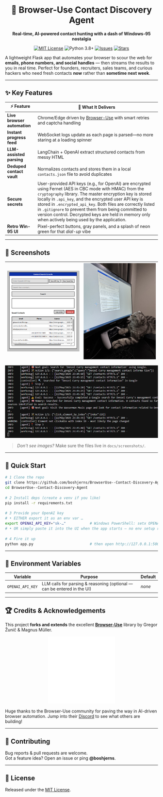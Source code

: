 <div align="center">

# 🔎 Browser-Use Contact Discovery Agent  
**Real-time, AI-powered contact hunting with a dash of Windows-95 nostalgia**

[![MIT License](https://img.shields.io/badge/License-MIT-green.svg)](LICENSE)
![Python 3.8+](https://img.shields.io/badge/Python-3.8%2B-blue?logo=python)
[![Issues](https://img.shields.io/github/issues/boshjerns/BrowserUse--Contact-Discovery-Agent?logo=github)](https://github.com/boshjerns/BrowserUse--Contact-Discovery-Agent/issues)
[![Stars](https://img.shields.io/github/stars/boshjerns/BrowserUse--Contact-Discovery-Agent?style=social)](https://github.com/boshjerns/BrowserUse--Contact-Discovery-Agent/stargazers)

</div>

A lightweight Flask app that automates your browser to scour the web for **emails, phone numbers, and social handles** — then streams the results to you in real time. Perfect for founders, recruiters, sales teams, and curious hackers who need fresh contacts **now** rather than **sometime next week**.

---

## ✨ Key Features

| ⚡ Feature | 🚀 What It Delivers |
|-----------|--------------------|
| **Live browser automation** | Chrome/Edge driven by [Browser-Use](https://docs.browser-use.com) with smart retries and captcha handling |
| **Instant progress feed**   | WebSocket logs update as each page is parsed—no more staring at a loading spinner |
| **LLM-assisted parsing**    | LangChain + OpenAI extract structured contacts from messy HTML |
| **Deduped contact vault**   | Normalizes contacts and stores them in a local `contacts.json` file to avoid duplicates |
| **Secure secrets**          | User-provided API keys (e.g., for OpenAI) are encrypted using Fernet (AES in CBC mode with HMAC) from the `cryptography` library. The master encryption key is stored locally in `.api_key`, and the encrypted user API key is stored in `.encrypted_api_key`. Both files are correctly listed in `.gitignore` to prevent them from being committed to version control. Decrypted keys are held in memory only when actively being used by the application. |
| **Retro Win-95 UI**         | Pixel-perfect buttons, gray panels, and a splash of neon green for that _dial-up_ vibe |

---

## 📸 Screenshots

| <img src="docs/screenshots/download.png" alt="Contact Search Console" width="300"/> | <img src="docs/screenshots/IMG_5247.jpg" alt="Cat using app" width="300"/> |
|:-----------------------------------------------------------------------------------:|:---------------------------------------------------------------------------:|

<p align="center">
  <img src="docs/screenshots/imagqe.png" alt="Additional UI" width="620"/>
</p>

> _Don't see images?_ Make sure the files live in `docs/screenshots/`.

---

## 🚀 Quick Start

```bash
# 1 Clone the repo
git clone https://github.com/boshjerns/BrowserUse--Contact-Discovery-Agent.git
cd BrowserUse--Contact-Discovery-Agent

# 2 Install deps (create a venv if you like)
pip install -r requirements.txt

# 3 Provide your OpenAI key  
# • EITHER export it as an env var …
export OPENAI_API_KEY="sk-…"           # Windows PowerShell: setx OPENAI_API_KEY "sk-…"
# • OR simply paste it into the UI when the app starts — no env setup required.

# 4 Fire it up
python app.py                          # then open http://127.0.0.1:5000
```

---

## 🔑 Environment Variables

| Variable | Purpose | Default |
|----------|---------|---------|
| `OPENAI_API_KEY`       | LLM calls for parsing & reasoning (optional — can be entered in the UI) | *none* |

---

## 🏆 Credits & Acknowledgements

This project **forks and extends** the excellent **[Browser-Use](https://github.com/browser-use/browser-use)** library by Gregor Žunič & Magnus Müller.

<p align="center">
  <img alt="Browser-Use logo" src="docs/assets/browser-use.png" width="220">
</p>

Huge thanks to the Browser-Use community for paving the way in AI-driven browser automation. Jump into their [Discord](https://link.browser-use.com/discord) to see what others are building!

---

## 🙌 Contributing

Bug reports & pull requests are welcome.  
Got a feature idea? Open an issue or ping **@boshjerns**.

---

## 📖 License

Released under the [MIT License](LICENSE).
